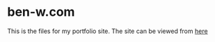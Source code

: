 # ben-w.com 
This is the files for my portfolio site.
The site can be viewed from [here](http://ben-w.com)
